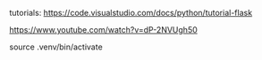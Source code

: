 tutorials:
https://code.visualstudio.com/docs/python/tutorial-flask

https://www.youtube.com/watch?v=dP-2NVUgh50

source .venv/bin/activate